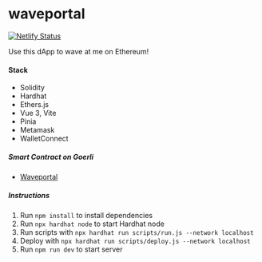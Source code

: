 # waveportal
[![Netlify Status](https://api.netlify.com/api/v1/badges/fee1636f-0aa9-4724-8b7e-c9bf943ecbd9/deploy-status)](https://app.netlify.com/sites/waveportal-dapp/deploys)

Use this dApp to wave at me on Ethereum!

#### Stack
- Solidity
- Hardhat
- Ethers.js
- Vue 3, Vite
- Pinia
- Metamask
- WalletConnect

##### Smart Contract on Goerli
- [Waveportal](https://goerli.etherscan.io/address/0xf7b7ab1de3fba402e563e3f9b17547a0aaddb078)

##### Instructions
1. Run `npm install` to install dependencies
2. Run `npx hardhat node` to start Hardhat node
3. Run scripts with `npx hardhat run scripts/run.js --network localhost`
4. Deploy with `npx hardhat run scripts/deploy.js --network localhost`
5. Run `npm run dev` to start server
